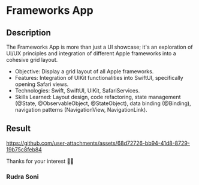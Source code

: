 # Frameworks App

## Description
The Frameworks App is more than just a UI showcase; it's an exploration of UI/UX principles and integration of different Apple frameworks into a cohesive grid layout.

- Objective: Display a grid layout of all Apple frameworks.
- Features: Integration of UIKit functionalities into SwiftUI, specifically opening Safari views.
- Technologies: Swift, SwiftUI, UIKit, SafariServices.
- Skills Learned: Layout design, code refactoring, state management (@State, @ObservableObject, @StateObject), data binding (@Binding), navigation patterns (NavigationView, NavigationLink).

## Result
https://github.com/user-attachments/assets/68d72726-bb94-41d8-8729-19b75c8feb84

Thanks for your interest 🙏🏼

### Rudra Soni
